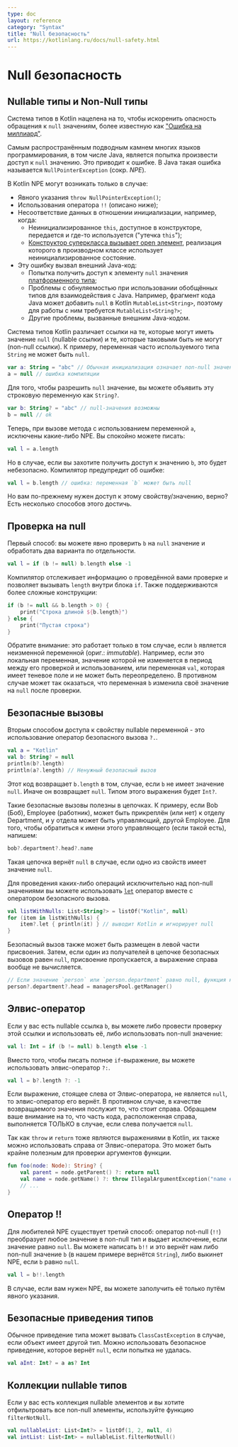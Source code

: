 ```yaml
---
type: doc
layout: reference
category: "Syntax"
title: "Null безопасность"
url: https://kotlinlang.ru/docs/null-safety.html
---
```


<!-- При переводе статьи оригинальная версия была от 08 July 2021 -->

<!-- # Null safety -->
# Null безопасность

<a name="nullable-types-and-non-null-types"></a>

<!-- ## Nullable types and non-null types -->
## Nullable типы и Non-Null типы

<!-- Kotlin's type system is aimed at eliminating the danger of null references, also known as [The Billion Dollar Mistake](https://en.wikipedia.org/wiki/Tony_Hoare#Apologies_and_retractions). -->
Система типов в Kotlin нацелена на то, чтобы искоренить опасность обращения к `null` значениям, более известную как
["Ошибка на миллиард"](https://en.wikipedia.org/wiki/Tony_Hoare#Apologies_and_retractions).

<!-- One of the most common pitfalls in many programming languages, including Java, is that accessing a member of a null
reference will result in a null reference exception. In Java this would be the equivalent of a `NullPointerException`,
or an _NPE_ for short. -->
Самым распространённым подводным камнем многих языков программирования, в том числе Java, является попытка произвести
доступ к `null` значению. Это приводит к ошибке. В Java такая ошибка называется `NullPointerException` (сокр. *NPE*).

<!-- The only possible causes of an NPE in Kotlin are: -->
В Kotlin NPE могут возникать только в случае:

<!-- * An explicit call to `throw NullPointerException()`.
* Usage of the `!!` operator that is described below.
* Data inconsistency with regard to initialization, such as when:
  * An uninitialized `this` available in a constructor is passed and used somewhere (a "leaking `this`").
  * A [superclass constructor calls an open member](inheritance.md#derived-class-initialization-order) whose implementation
  in the derived class uses an uninitialized state.
* Java interoperation:
  * Attempts to access a member of a `null` reference of a [platform type](java-interop.md#null-safety-and-platform-types);
  * Nullability issues with generic types being used for Java interoperation. For example, a piece of Java code might add
  `null` into a Kotlin `MutableList<String>`, therefore requiring a `MutableList<String?>` for working with it.
  * Other issues caused by external Java code. -->

* Явного указания `throw NullPointerException()`;
* Использования оператора `!!` (описано ниже);
* Несоответствие данных в отношении инициализации, например, когда:
  * Неинициализированное `this`, доступное в конструкторе, передается и где-то используется ("утечка `this`");
  * [Конструктор суперкласса вызывает open элемент](inheritance.html#derived-class-initialization-order), реализация которого в производном классе использует неинициализированное состояние.
* Эту ошибку вызвал внешний Java-код:
  * Попытка получить доступ к элементу `null` значения [платформенного типа](java-interop.html#null-safety-and-platform-types);
  * Проблемы с обнуляемостью при использовании обобщённых типов для взаимодействия с Java. Например, фрагмент кода Java может добавить `null` в Kotlin `MutableList<String>`, поэтому для работы с ним требуется `MutableList<String?>`;
  * Другие проблемы, вызванные внешним Java-кодом.

<!-- In Kotlin, the type system distinguishes between references that can hold `null` (nullable references) and those that
cannot (non-null references).
For example, a regular variable of type `String` cannot hold `null`: -->
Система типов Kotlin различает ссылки на те, которые могут иметь значение `null` (nullable ссылки) и те, которые
таковыми быть не могут (non-null ссылки). К примеру, переменная часто используемого типа `String` не может быть `null`.

```kotlin
var a: String = "abc" // Обычная инициализация означает non-null значение по умолчанию
a = null // ошибка компиляции
```

<!-- To allow nulls, you can declare a variable as a nullable string by writing `String?`: -->
Для того, чтобы разрешить `null` значение, вы можете объявить эту строковую переменную как `String?`.

```kotlin
var b: String? = "abc" // null-значения возможны
b = null // ok
```

<!-- Now, if you call a method or access a property on `a`, it's guaranteed not to cause an NPE, so you can safely say: -->
Теперь, при вызове метода с использованием переменной `a`, исключены какие-либо NPE. Вы спокойно можете писать:

```kotlin
val l = a.length
```

<!-- But if you want to access the same property on `b`, that would not be safe, and the compiler reports an error: -->
Но в случае, если вы захотите получить доступ к значению `b`, это будет небезопасно. Компилятор предупредит об ошибке:

```kotlin
val l = b.length // ошибка: переменная `b` может быть null
```

<!-- But you still need to access that property, right? There are a few ways to do so. -->
Но вам по-прежнему нужен доступ к этому свойству/значению, верно? Есть несколько способов этого достичь.

<a name="checking-for-null-in-conditions"></a>

<!-- ## Checking for `null` in conditions -->
## Проверка на null

<!-- First, you can explicitly check whether `b` is `null`, and handle the two options separately: -->
Первый способ: вы можете явно проверить `b` на `null` значение и обработать два варианта по отдельности.

```kotlin
val l = if (b != null) b.length else -1
```

<!-- The compiler tracks the information about the check you performed, and allows the call to `length` inside the `if`.
More complex conditions are supported as well: -->
Компилятор отслеживает информацию о проведённой вами проверке и позволяет вызывать `length` внутри блока `if`.
Также поддерживаются более сложные конструкции:

```kotlin
if (b != null && b.length > 0) {
    print("Строка длиной ${b.length}")
} else {
    print("Пустая строка")
}
```

<!-- Note that this only works where `b` is immutable (meaning it is a local variable that is not modified between the check and its
usage or it is a member `val` that has a backing field and is not overridable), because otherwise it could be the case
that `b` changes to `null` after the check. -->
Обратите внимание: это работает только в том случае, если `b` является неизменной переменной (ориг.: _immutable_).
Например, если это локальная переменная, значение которой не изменяется в период между его проверкой и использованием,
или переменная `val`, которая имеет теневое поле и не может быть переопределено. В противном случае может так оказаться,
что переменная `b` изменила своё значение на `null` после проверки.

<a name="safe-calls"></a>

<!-- ## Safe calls -->
## Безопасные вызовы

<!-- Your second option for accessing a property on a nullable variable is using the safe call operator `?.`: -->
Вторым способом доступа к свойству nullable переменной - это использование оператор безопасного вызова `?.`.

```kotlin
val a = "Kotlin"
val b: String? = null
println(b?.length)
println(a?.length) // Ненужный безопасный вызов
```

<!-- This returns `b.length` if `b` is not null, and `null` otherwise. The type of this expression is `Int?`. -->
Этот код возвращает `b.length` в том, случае, если `b` не имеет значение `null`. Иначе он возвращает `null`. Типом этого
выражения будет `Int?`.

<!-- Safe calls are useful in chains. For example, Bob is an employee who may be assigned to a department (or not). That department
may in turn have another employee as a department head. To obtain the name of Bob's department head (if there is one),
you write the following: -->
Такие безопасные вызовы полезны в цепочках. К примеру, если Bob (Боб), Employee (работник), может быть прикреплён (или
нет) к отделу Department, и у отдела может быть управляющий, другой Employee. Для того, чтобы обратиться к имени этого
управляющего (если такой есть), напишем:

```kotlin
bob?.department?.head?.name
```

<!-- Such a chain returns `null` if any of the properties in it is `null`. -->
Такая цепочка вернёт `null` в случае, если одно из свойств имеет значение `null`.

<!-- To perform a certain operation only for non-null values, you can use the safe call operator together with
[`let`](https://kotlinlang.org/api/latest/jvm/stdlib/kotlin/let.html): -->
Для проведения каких-либо операций исключительно над non-null значениями вы можете использовать
[`let`](https://kotlinlang.org/api/latest/jvm/stdlib/kotlin/let.html) оператор вместе с оператором безопасного вызова.

```kotlin
val listWithNulls: List<String?> = listOf("Kotlin", null)
for (item in listWithNulls) {
    item?.let { println(it) } // выводит Kotlin и игнорирует null
}
```

<!-- A safe call can also be placed on the left side of an assignment. Then, if one of the receivers in the safe calls chain
is `null`, the assignment is skipped and the expression on the right is not evaluated at all: -->
Безопасный вызов также может быть размещен в левой части присвоения. Затем, если один из получателей в цепочке
безопасных вызовов равен `null`, присвоение пропускается, а выражение справа вообще не вычисляется.

```kotlin
// Если значение `person` или `person.department` равно null, функция не вызывается
person?.department?.head = managersPool.getManager()
```

<a name="elvis-operator"></a>

<!-- ## Elvis Operator -->
## Элвис-оператор

<!-- When you have a nullable reference, `b`, you can say "if `b` is not `null`, use it, otherwise use some non-null value": -->
Если у вас есть nullable ссылка `b`, вы можете либо провести проверку этой ссылки и использовать её, либо использовать
non-null значение:

```kotlin
val l: Int = if (b != null) b.length else -1
```

<!-- Instead of writing the complete `if` expression, you can also express this with the Elvis operator `?:`: -->
Вместо того, чтобы писать полное `if`-выражение, вы можете использовать элвис-оператор `?:`.

```kotlin
val l = b?.length ?: -1
```

<!-- If the expression to the left of `?:` is not `null`, the Elvis operator returns it, otherwise it returns the expression
to the right.
Note that the expression on the right-hand side is evaluated only if the left-hand side is `null`. -->
Если выражение, стоящее слева от Элвис-оператора, не является `null`, то элвис-оператор его вернёт. В противном случае,
в качестве возвращаемого значения послужит то, что стоит справа. Обращаем ваше внимание на то, что часть кода,
расположенная справа, выполняется ТОЛЬКО в случае, если слева получается `null`.

<!-- Since `throw` and `return` are expressions in Kotlin, they can also be used on
the right-hand side of the Elvis operator. This can be handy, for example, when checking function arguments: -->
Так как `throw` и `return` тоже являются выражениями в Kotlin, их также можно использовать справа от Элвис-оператора.
Это может быть крайне полезным для проверки аргументов функции.

```kotlin
fun foo(node: Node): String? {
    val parent = node.getParent() ?: return null
    val name = node.getName() ?: throw IllegalArgumentException("name expected")
    // ...
}
```

<a name="the-operator"></a>

<!-- ## The `!!` operator -->
## Оператор !!

<!-- The third option is for NPE-lovers: the not-null assertion operator (`!!`) converts any value to a non-null
type and throws an exception if the value is `null`. You can write `b!!`, and this will return a non-null value of `b`
(for example, a `String` in our example) or throw an NPE if `b` is `null`: -->
Для любителей NPE существует третий способ: оператор not-null (`!!`) преобразует любое значение в non-null тип и выдает
исключение, если значение равно `null`. Вы можете написать `b!!` и это вернёт нам либо non-null значение `b`
(в нашем примере вернётся `String`), либо выкинет NPE, если `b` равно `null`.

```kotlin
val l = b!!.length
```

<!-- Thus, if you want an NPE, you can have it, but you have to ask for it explicitly and it won’t appear out of the blue. -->
В случае, если вам нужен NPE, вы можете заполучить её только путём явного указания.

<a name="safe-casts"></a>

<!-- ## Safe casts -->
## Безопасные приведения типов

<!-- Regular casts may result in a `ClassCastException` if the object is not of the target type.
Another option is to use safe casts that return `null` if the attempt was not successful: -->
Обычное приведение типа может вызвать `ClassCastException` в случае, если объект имеет другой тип.
Можно использовать безопасное приведение, которое вернёт `null`, если попытка не удалась.

```kotlin
val aInt: Int? = a as? Int
```

<a name="collections-of-a-nullable-type"></a>

<!-- ## Collections of a nullable type -->
## Коллекции nullable типов

<!-- If you have a collection of elements of a nullable type and want to filter non-null elements, you can do so by using
`filterNotNull`: -->

Если у вас есть коллекция nullable элементов и вы хотите отфильтровать все non-null элементы, используйте функцию `filterNotNull`.

```kotlin
val nullableList: List<Int?> = listOf(1, 2, null, 4)
val intList: List<Int> = nullableList.filterNotNull()
```
